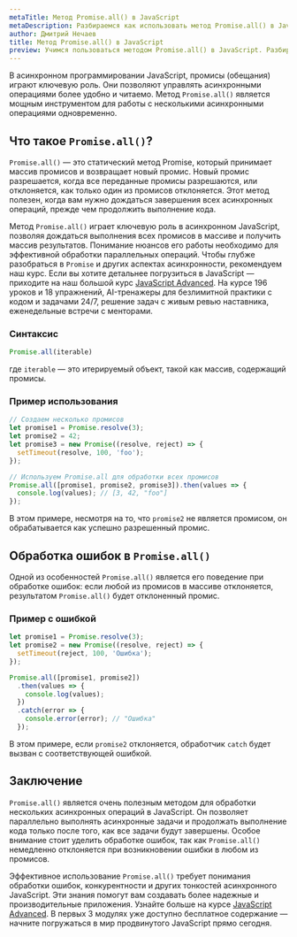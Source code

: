 ```yaml
---
metaTitle: Метод Promise.all() в JavaScript
metaDescription: Разбираемся как использовать метод Promise.all() в JavaScript
author: Дмитрий Нечаев
title: Метод Promise.all() в JavaScript
preview: Учимся пользоваться методом Promise.all() в JavaScript. Разбираем примеры использования
---
```


В асинхронном программировании JavaScript, промисы (обещания) играют ключевую роль. Они позволяют управлять асинхронными операциями более удобно и читаемо. Метод `Promise.all()` является мощным инструментом для работы с несколькими асинхронными операциями одновременно.

## Что такое `Promise.all()`?

`Promise.all()` — это статический метод Promise, который принимает массив промисов и возвращает новый промис. Новый промис разрешается, когда все переданные промисы разрешаются, или отклоняется, как только один из промисов отклоняется. Этот метод полезен, когда вам нужно дождаться завершения всех асинхронных операций, прежде чем продолжить выполнение кода.

Метод `Promise.all()` играет ключевую роль в асинхронном JavaScript, позволяя дождаться выполнения всех промисов в массиве и получить массив результатов. Понимание нюансов его работы необходимо для эффективной обработки параллельных операций. Чтобы глубже разобраться в `Promise` и других аспектах асинхронности, рекомендуем наш курс. Если вы хотите детальнее погрузиться в JavaScript — приходите на наш большой курс [JavaScript Advanced](https://purpleschool.ru/course/javascript-advanced?utm_source=knowledgebase&utm_medium=text&utm_campaign=metod-promise-all-v-javascript). На курсе 196 уроков и 18 упражнений, AI-тренажеры для безлимитной практики с кодом и задачами 24/7, решение задач с живым ревью наставника, еженедельные встречи с менторами.

### Синтаксис

```jsx
Promise.all(iterable)

```

где `iterable` — это итерируемый объект, такой как массив, содержащий промисы.

### Пример использования

```jsx
// Создаем несколько промисов
let promise1 = Promise.resolve(3);
let promise2 = 42;
let promise3 = new Promise((resolve, reject) => {
  setTimeout(resolve, 100, 'foo');
});

// Используем Promise.all для обработки всех промисов
Promise.all([promise1, promise2, promise3]).then(values => {
  console.log(values); // [3, 42, "foo"]
});

```

В этом примере, несмотря на то, что `promise2` не является промисом, он обрабатывается как успешно разрешенный промис.

## Обработка ошибок в `Promise.all()`

Одной из особенностей `Promise.all()` является его поведение при обработке ошибок: если любой из промисов в массиве отклоняется, результатом `Promise.all()` будет отклоненный промис.

### Пример с ошибкой

```jsx
let promise1 = Promise.resolve(3);
let promise2 = new Promise((resolve, reject) => {
  setTimeout(reject, 100, 'Ошибка');
});

Promise.all([promise1, promise2])
  .then(values => {
    console.log(values);
  })
  .catch(error => {
    console.error(error); // "Ошибка"
  });

```

В этом примере, если `promise2` отклоняется, обработчик `catch` будет вызван с соответствующей ошибкой.

## Заключение

`Promise.all()` является очень полезным методом для обработки нескольких асинхронных операций в JavaScript. Он позволяет параллельно выполнять асинхронные задачи и продолжать выполнение кода только после того, как все задачи будут завершены. Особое внимание стоит уделить обработке ошибок, так как `Promise.all()` немедленно отклоняется при возникновении ошибки в любом из промисов.

Эффективное использование `Promise.all()` требует понимания обработки ошибок, конкурентности и других тонкостей асинхронного JavaScript. Эти знания помогут вам создавать более надежные и производительные приложения. Узнайте больше на курсе [JavaScript Advanced](https://purpleschool.ru/course/javascript-advanced?utm_source=knowledgebase&utm_medium=text&utm_campaign=metod-promise-all-v-javascript). В первых 3 модулях уже доступно бесплатное содержание — начните погружаться в мир продвинутого JavaScript прямо сегодня.
